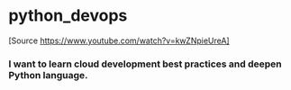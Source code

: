 # python_devops
[Source https://www.youtube.com/watch?v=kwZNpieUreA]

  ### I want to learn cloud development best practices and deepen Python language.

